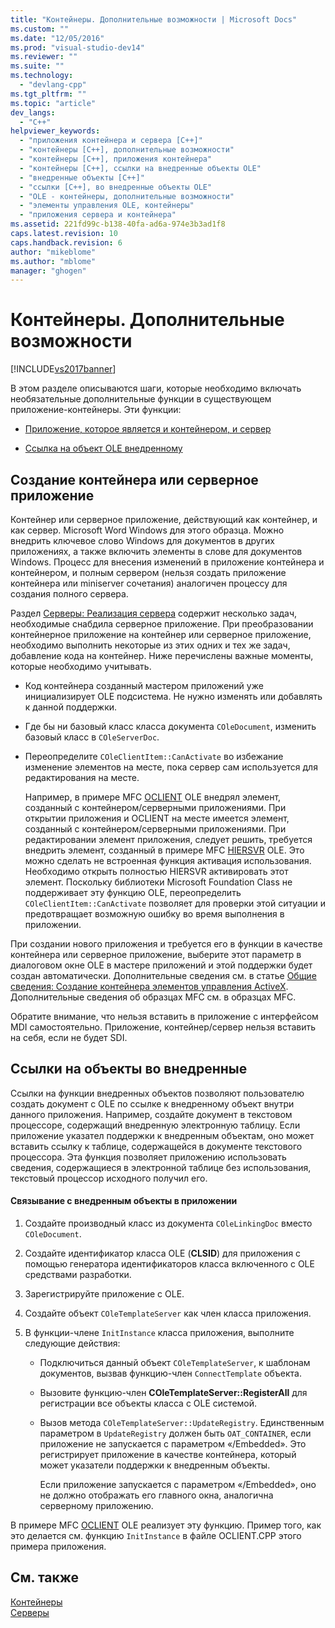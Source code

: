 ```yaml
---
title: "Контейнеры. Дополнительные возможности | Microsoft Docs"
ms.custom: ""
ms.date: "12/05/2016"
ms.prod: "visual-studio-dev14"
ms.reviewer: ""
ms.suite: ""
ms.technology: 
  - "devlang-cpp"
ms.tgt_pltfrm: ""
ms.topic: "article"
dev_langs: 
  - "C++"
helpviewer_keywords: 
  - "приложения контейнера и сервера [C++]"
  - "контейнеры [C++], дополнительные возможности"
  - "контейнеры [C++], приложения контейнера"
  - "контейнеры [C++], ссылки на внедренные объекты OLE"
  - "внедренные объекты [C++]"
  - "ссылки [C++], во внедренные объекты OLE"
  - "OLE - контейнеры, дополнительные возможности"
  - "элементы управления OLE, контейнеры"
  - "приложения сервера и контейнера"
ms.assetid: 221fd99c-b138-40fa-ad6a-974e3b3ad1f8
caps.latest.revision: 10
caps.handback.revision: 6
author: "mikeblome"
ms.author: "mblome"
manager: "ghogen"
---
```

# Контейнеры. Дополнительные возможности
[!INCLUDE[vs2017banner](../assembler/inline/includes/vs2017banner.md)]

В этом разделе описываются шаги, которые необходимо включать необязательные дополнительные функции в существующем приложение\-контейнеры.  Эти функции:  
  
-   [Приложение, которое является и контейнером, и сервер](#_core_creating_a_container.2f.server_application)  
  
-   [Ссылка на объект OLE внедренному](#_core_links_to_embedded_objects)  
  
##  <a name="_core_creating_a_container.2f.server_application"></a> Создание контейнера или серверное приложение  
 Контейнер или серверное приложение, действующий как контейнер, и как сервер.  Microsoft Word Windows для этого образца.  Можно внедрить ключевое слово Windows для документов в других приложениях, а также включить элементы в слове для документов Windows.  Процесс для внесения изменений в приложение контейнера и контейнером, и полным сервером \(нельзя создать приложение контейнера или miniserver сочетания\) аналогичен процессу для создания полного сервера.  
  
 Раздел [Серверы: Реализация сервера](../mfc/servers-implementing-a-server.md) содержит несколько задач, необходимые снабдила серверное приложение.  При преобразовании контейнерное приложение на контейнер или серверное приложение, необходимо выполнить некоторые из этих одних и тех же задач, добавление кода на контейнер.  Ниже перечислены важные моменты, которые необходимо учитывать.  
  
-   Код контейнера созданный мастером приложений уже инициализирует OLE подсистема.  Не нужно изменять или добавлять к данной поддержки.  
  
-   Где бы ни базовый класс класса документа `COleDocument`, изменить базовый класс в `COleServerDoc`.  
  
-   Переопределите `COleClientItem::CanActivate` во избежание изменение элементов на месте, пока сервер сам используется для редактирования на месте.  
  
     Например, в примере MFC [OCLIENT](../top/visual-cpp-samples.md) OLE внедрял элемент, созданный с контейнером\/серверными приложениями.  При открытии приложения и OCLIENT на месте имеется элемент, созданный с контейнером\/серверными приложениями.  При редактировании элемент приложения, следует решить, требуется внедрить элемент, созданный в примере MFC [HIERSVR](../top/visual-cpp-samples.md) OLE.  Это можно сделать не встроенная функция активация использования.  Необходимо открыть полностью HIERSVR активировать этот элемент.  Поскольку библиотеки Microsoft Foundation Class не поддерживает эту функцию OLE, переопределить `COleClientItem::CanActivate` позволяет для проверки этой ситуации и предотвращает возможную ошибку во время выполнения в приложении.  
  
 При создании нового приложения и требуется его в функции в качестве контейнера или серверное приложение, выберите этот параметр в диалоговом окне OLE в мастере приложений и этой поддержки будет создан автоматически.  Дополнительные сведения см. в статье [Общие сведения: Создание контейнера элементов управления ActiveX](../mfc/reference/creating-an-mfc-activex-control-container.md).  Дополнительные сведения об образцах MFC см. в образцах MFC.  
  
 Обратите внимание, что нельзя вставить в приложение с интерфейсом MDI самостоятельно.  Приложение, контейнер\/сервер нельзя вставить на себя, если не будет SDI.  
  
##  <a name="_core_links_to_embedded_objects"></a> Ссылки на объекты во внедренные  
 Ссылки на функции внедренных объектов позволяют пользователю создать документ с OLE по ссылке к внедренному объект внутри данного приложения.  Например, создайте документ в текстовом процессоре, содержащий внедренную электронную таблицу.  Если приложение указател поддержки к внедренным объектам, оно может вставить ссылку к таблице, содержащейся в документе текстового процессора.  Эта функция позволяет приложению использовать сведения, содержащиеся в электронной таблице без использования, текстовый процессор исходного получил его.  
  
#### Связывание с внедренным объекты в приложении  
  
1.  Создайте производный класс из документа `COleLinkingDoc` вместо `COleDocument`.  
  
2.  Создайте идентификатор класса OLE \(**CLSID**\) для приложения с помощью генератора идентификаторов класса включенного с OLE средствами разработки.  
  
3.  Зарегистрируйте приложение с OLE.  
  
4.  Создайте объект `COleTemplateServer` как член класса приложения.  
  
5.  В функции\-члене `InitInstance` класса приложения, выполните следующие действия:  
  
    -   Подключиться данный объект `COleTemplateServer`, к шаблонам документов, вызвав функцию\-член `ConnectTemplate` объекта.  
  
    -   Вызовите функцию\-член **COleTemplateServer::RegisterAll** для регистрации все объекты класса с OLE системой.  
  
    -   Вызов метода `COleTemplateServer::UpdateRegistry`.  Единственным параметром в `UpdateRegistry` должен быть `OAT_CONTAINER`, если приложение не запускается с параметром «\/Embedded».  Это регистрирует приложение в качестве контейнера, который может указатели поддержки к внедренным объекты.  
  
         Если приложение запускается с параметром «\/Embedded», оно не должно отображать его главного окна, аналогична серверному приложению.  
  
 В примере MFC [OCLIENT](../top/visual-cpp-samples.md) OLE реализует эту функцию.  Пример того, как это делается см. функцию `InitInstance` в файле OCLIENT.CPP этого примера приложения.  
  
## См. также  
 [Контейнеры](../mfc/containers.md)   
 [Серверы](../mfc/servers.md)